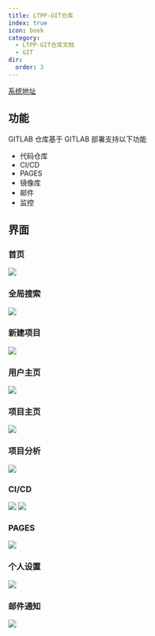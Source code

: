```yaml
---
title: LTPP-GIT仓库
index: true
icon: book
category:
  - LTPP-GIT仓库文档
  - GIT
dir:
  order: 3
---
```


<Share colorful />

[系统地址](https://git.ltpp.vip)

## 功能

GITLAB 仓库基于 GITLAB 部署支持以下功能

- 代码仓库
- CI/CD
- PAGES
- 镜像库
- 邮件
- 监控

## 界面

### 首页

![](markdown-images/image.png)

### 全局搜索

![](markdown-images/image-10.png)

### 新建项目

![](markdown-images/image-7.png)

### 用户主页

![](markdown-images/image-1.png)

### 项目主页

![](markdown-images/image-2.png)

### 项目分析

![](markdown-images/image-6.png)

### CI/CD

![](markdown-images/image-4.png)
![](markdown-images/image-5.png)

### PAGES

![](markdown-images/image-3.png)

### 个人设置

![](markdown-images/image-8.png)

### 邮件通知

![](markdown-images/a93db7c5d226adc0e9bdfea4640ab404_720.jpg)

<Bottom />
